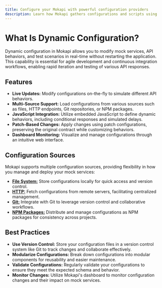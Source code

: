 ```yaml
---
title: Configure your Mokapi with powerful configuration providers
description: Learn how Mokapi gathers configurations and scripts using powerful providers. Customize your API mocks dynamically for flexible testing and development.
---
```


# What Is Dynamic Configuration?

Dynamic configuration in Mokapi allows you to modify mock services, API behaviors, and test scenarios 
in real-time without restarting the application. This capability is essential for agile 
development and continuous integration workflows, enabling rapid iteration and testing of various 
API responses.

## Features

- **Live Updates:** Modify configurations on-the-fly to simulate different API behaviors. 
- **Multi-Source Support:** Load configurations from various sources such as files, HTTP endpoints, Git repositories, or NPM packages. 
- **JavaScript Integration:** Utilize embedded JavaScript to define dynamic behaviors, including conditional responses and simulated delays. 
- **Patch-Based Changes:** Apply changes using patch configurations, preserving the original contract while customizing behaviors. 
- **Dashboard Monitoring:** Visualize and manage configurations through an intuitive web interface.​

## Configuration Sources

Mokapi supports multiple configuration sources, providing flexibility in how you manage and deploy your mock services:

- [**File System:**](/docs/configuration/dynamic/file.md) Store configurations locally for quick access and version control.
- [**HTTP:**](/docs/configuration/dynamic/http.md) Fetch configurations from remote servers, facilitating centralized management. 
- [**Git:**](/docs/configuration/dynamic/git.md) Integrate with Git to leverage version control and collaborative workflows. 
- [**NPM Packages:**](/docs/configuration/dynamic/npm.md) Distribute and manage configurations as NPM packages for consistency across projects.

## Best Practices

- **Use Version Control:** Store your configuration files in a version control system like Git to track changes and collaborate effectively. 
- **Modularize Configurations:** Break down configurations into modular components for reusability and easier maintenance. 
- **Validate Configurations:** Regularly validate your configurations to ensure they meet the expected schema and behavior. 
- **Monitor Changes:** Utilize Mokapi's dashboard to monitor configuration changes and their impact on mock services.